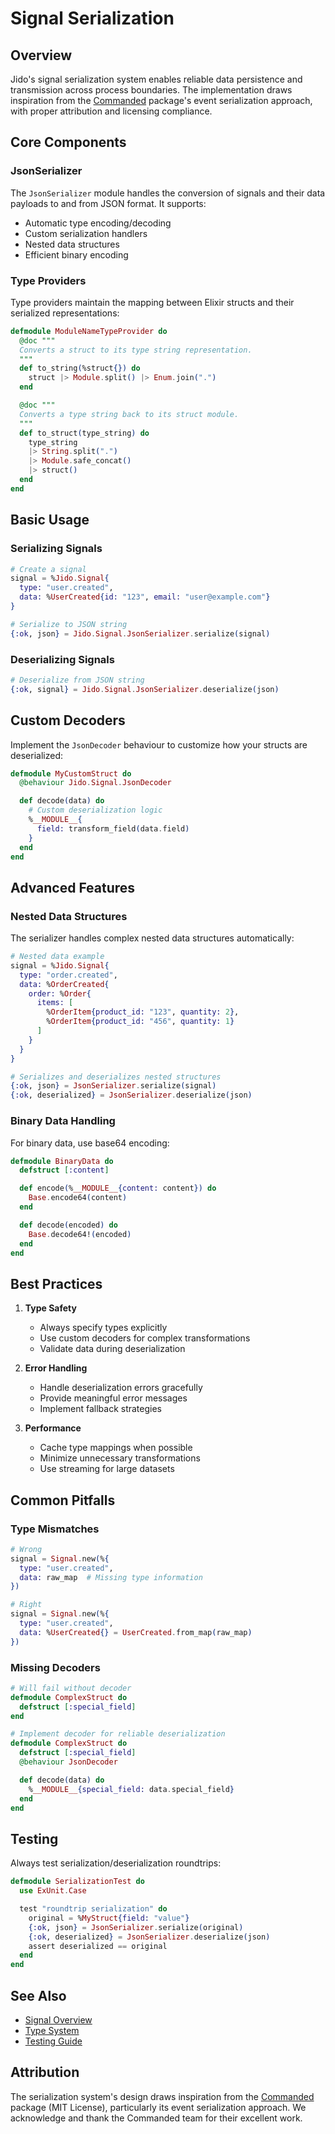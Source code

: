 # Signal Serialization

## Overview

Jido's signal serialization system enables reliable data persistence and transmission across process boundaries. The implementation draws inspiration from the [Commanded](https://github.com/commanded/commanded) package's event serialization approach, with proper attribution and licensing compliance.

## Core Components

### JsonSerializer

The `JsonSerializer` module handles the conversion of signals and their data payloads to and from JSON format. It supports:

- Automatic type encoding/decoding
- Custom serialization handlers
- Nested data structures
- Efficient binary encoding

### Type Providers

Type providers maintain the mapping between Elixir structs and their serialized representations:

```elixir
defmodule ModuleNameTypeProvider do
  @doc """
  Converts a struct to its type string representation.
  """
  def to_string(%struct{}) do
    struct |> Module.split() |> Enum.join(".")
  end

  @doc """
  Converts a type string back to its struct module.
  """
  def to_struct(type_string) do
    type_string
    |> String.split(".")
    |> Module.safe_concat()
    |> struct()
  end
end
```

## Basic Usage

### Serializing Signals

```elixir
# Create a signal
signal = %Jido.Signal{
  type: "user.created",
  data: %UserCreated{id: "123", email: "user@example.com"}
}

# Serialize to JSON string
{:ok, json} = Jido.Signal.JsonSerializer.serialize(signal)
```

### Deserializing Signals

```elixir
# Deserialize from JSON string
{:ok, signal} = Jido.Signal.JsonSerializer.deserialize(json)
```

## Custom Decoders

Implement the `JsonDecoder` behaviour to customize how your structs are deserialized:

```elixir
defmodule MyCustomStruct do
  @behaviour Jido.Signal.JsonDecoder

  def decode(data) do
    # Custom deserialization logic
    %__MODULE__{
      field: transform_field(data.field)
    }
  end
end
```

## Advanced Features

### Nested Data Structures

The serializer handles complex nested data structures automatically:

```elixir
# Nested data example
signal = %Jido.Signal{
  type: "order.created",
  data: %OrderCreated{
    order: %Order{
      items: [
        %OrderItem{product_id: "123", quantity: 2},
        %OrderItem{product_id: "456", quantity: 1}
      ]
    }
  }
}

# Serializes and deserializes nested structures
{:ok, json} = JsonSerializer.serialize(signal)
{:ok, deserialized} = JsonSerializer.deserialize(json)
```

### Binary Data Handling

For binary data, use base64 encoding:

```elixir
defmodule BinaryData do
  defstruct [:content]

  def encode(%__MODULE__{content: content}) do
    Base.encode64(content)
  end

  def decode(encoded) do
    Base.decode64!(encoded)
  end
end
```

## Best Practices

1. **Type Safety**

   - Always specify types explicitly
   - Use custom decoders for complex transformations
   - Validate data during deserialization

2. **Error Handling**

   - Handle deserialization errors gracefully
   - Provide meaningful error messages
   - Implement fallback strategies

3. **Performance**
   - Cache type mappings when possible
   - Minimize unnecessary transformations
   - Use streaming for large datasets

## Common Pitfalls

### Type Mismatches

```elixir
# Wrong
signal = Signal.new(%{
  type: "user.created",
  data: raw_map  # Missing type information
})

# Right
signal = Signal.new(%{
  type: "user.created",
  data: %UserCreated{} = UserCreated.from_map(raw_map)
})
```

### Missing Decoders

```elixir
# Will fail without decoder
defmodule ComplexStruct do
  defstruct [:special_field]
end

# Implement decoder for reliable deserialization
defmodule ComplexStruct do
  defstruct [:special_field]
  @behaviour JsonDecoder

  def decode(data) do
    %__MODULE__{special_field: data.special_field}
  end
end
```

## Testing

Always test serialization/deserialization roundtrips:

```elixir
defmodule SerializationTest do
  use ExUnit.Case

  test "roundtrip serialization" do
    original = %MyStruct{field: "value"}
    {:ok, json} = JsonSerializer.serialize(original)
    {:ok, deserialized} = JsonSerializer.deserialize(json)
    assert deserialized == original
  end
end
```

## See Also

- [Signal Overview](signals/overview.md)
- [Type System](core/types.md)
- [Testing Guide](guides/testing.md)

## Attribution

The serialization system's design draws inspiration from the [Commanded](https://github.com/commanded/commanded) package (MIT License), particularly its event serialization approach. We acknowledge and thank the Commanded team for their excellent work.
